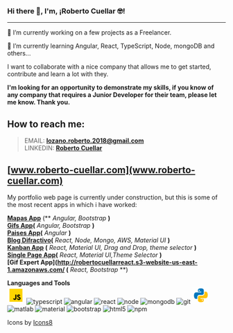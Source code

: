 ### Hi there 👋, I'm, ¡Roberto Cuellar 🤓!
---
 🔭 I’m currently working on a few projects as a Freelancer.

 🌱 I’m currently learning Angular, React, TypeScript, Node, mongoDB and others... 

  I want to collaborate with a nice company that allows me to get started, contribute and learn a lot with they.
  
  **I'm looking for an opportunity to demonstrate my skills, if you know of any company that requires a Junior Developer for their team, please let me know. Thank you.**
  
## How to reach me: 
  > EMAIL: **lozano.roberto.2018@gmail.com** <br>
   LINKEDIN: [**Roberto Cuellar**](https://www.linkedin.com/in/roberto-cuellar/**)
  
## [www.roberto-cuellar.com](www.roberto-cuellar.com) 
  My portfolio web page is currently under construction, but this is some of the most recent apps in which i have worked:
  
  [**Mapas App**](https://famous-bublanina-3a397f.netlify.app) (** *Angular, Bootstrap* **)<br>
  [**Gifs App**](https://graceful-dodol-b2eb6d.netlify.app/)(** *Angular, Bootstrap* **)<br>
  [**Paises App**](https://celebrated-rolypoly-d21d5c.netlify.app/)(** *Angular* **)<br>
  [**Blog Difractivo**](http://tesis-fisica-unipamplona.s3-website-us-east-1.<br>amazonaws.com/)(** *React, Node, Mongo, AWS, Material UI* **)<br>
  [**Kanban App**](http://kanbanapp-roberto-cuellar.s3-website-us-east-1.amazonaws.<br>com/) (** *React, Material UI, Drag and Drop, theme selector* **)<br>
  [**Single Page App**](http://spa-roberto-cuellar-2022.s3-website-us-east-1.amazonaws.com/)(** *React, Material UI,Theme Selector* **)<br>
  [**Gif Expert App**](http://robertocuellarreact.s3-website-us-east-1.amazonaws.com/ (** *React, Bootstrap* **)<br>
  
  **Languages and Tools**
  <br>
  <img src="icons8-javascript.gif" alt="javascript" width="40" height="40" />
  <img src="https://img.icons8.com/color/192/typescript.png" alt="typescript" width="40" height="40" />
  <img src="https://img.icons8.com/color/192/angularjs.png" alt="angular" width="40" height="40" />
  <img src="https://img.icons8.com/color/192/react-native.png" alt="react" width="40" height="40" /> 
  <img src="https://img.icons8.com/color/192/nodejs.png" alt="node" width="40" height="40" /> 
  <img src="https://img.icons8.com/color/192/mongodb.png" alt="mongodb" width="40" height="40" /> 
  <img src="https://img.icons8.com/color/192/git.png" alt="git" width="40" height="40" />
  <img src="icons8-python.gif" alt="python" width="40" height="40" />
  <img src="https://img.icons8.com/fluency/192/matlab.png" alt="matlab" width="40" height="40" />
  <img src="https://img.icons8.com/color/192/material-ui.png" alt="material" width="40" height="40" />
  <img src="https://img.icons8.com/color/192/bootstrap.png" alt="bootstrap" width="40" height="40" />
  <img src="https://img.icons8.com/color/192/html-5--v1.png" alt="html5" width="40" height="40" />
  <img src="https://img.icons8.com/color/192/npm.png" alt="npm" width="40" height="40" />
  
  
  
  Icons by <a target="_blank" href="https://icons8.com">Icons8</a>

